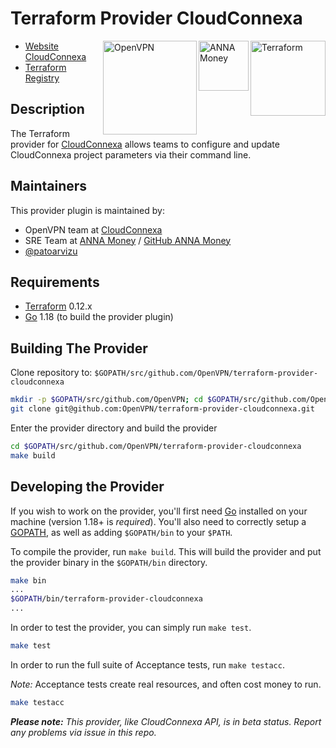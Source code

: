# Terraform Provider CloudConnexa

<a href="https://www.terraform.io/" target="_blank">
  <img align="right" src="https://upload.wikimedia.org/wikipedia/commons/thumb/0/04/Terraform_Logo.svg/2560px-Terraform_Logo.svg.png" alt="Terraform" width="120px">
</a>

<a href="https://anna.money/?utm_source=terraform&utm_medium=referral&utm_campaign=docs" target="_blank">
  <img align="right" src="https://upload.wikimedia.org/wikipedia/commons/a/aa/ANNA_Money_Logo_PNG.png" alt="ANNA Money" width="80px">
</a>

<a href="https://openvpn.net/cloud-vpn/?utm_source=terraform&utm_medium=docs" target="_blank">
  <img align="right" src="https://upload.wikimedia.org/wikipedia/commons/thumb/f/f5/OpenVPN_logo.svg/2560px-OpenVPN_logo.svg.png" alt="OpenVPN" width="150px">
</a>

- [Website CloudConnexa](https://openvpn.net/cloud-vpn/?utm_source=terraform&utm_medium=docs)
- [Terraform Registry](https://registry.terraform.io/providers/OpenVPN/cloudconnexa/latest)

## Description

The Terraform provider for [CloudConnexa](https://openvpn.net/cloud-vpn/?utm_source=terraform&utm_medium=docs) allows teams to configure and update CloudConnexa project parameters via their command line.

## Maintainers

This provider plugin is maintained by:

- OpenVPN team at [CloudConnexa](https://openvpn.net/cloud-vpn/?utm_source=terraform&utm_medium=docs)
- SRE Team at [ANNA Money](https://anna.money/?utm_source=terraform&utm_medium=referral&utm_campaign=docs) / [GitHub ANNA Money](http://github.com/anna-money/)
- [@patoarvizu](https://github.com/patoarvizu)

## Requirements

- [Terraform](https://www.terraform.io/downloads.html) 0.12.x
- [Go](https://golang.org/doc/install) 1.18 (to build the provider plugin)

## Building The Provider

Clone repository to: `$GOPATH/src/github.com/OpenVPN/terraform-provider-cloudconnexa`

```sh
mkdir -p $GOPATH/src/github.com/OpenVPN; cd $GOPATH/src/github.com/OpenVPN
git clone git@github.com:OpenVPN/terraform-provider-cloudconnexa.git
```

Enter the provider directory and build the provider

```sh
cd $GOPATH/src/github.com/OpenVPN/terraform-provider-cloudconnexa
make build
```

## Developing the Provider

If you wish to work on the provider, you'll first need [Go](http://www.golang.org) installed on your machine (version 1.18+ is _required_). You'll also need to correctly setup a [GOPATH](http://golang.org/doc/code.html#GOPATH), as well as adding `$GOPATH/bin` to your `$PATH`.

To compile the provider, run `make build`. This will build the provider and put the provider binary in the `$GOPATH/bin` directory.

```sh
make bin
...
$GOPATH/bin/terraform-provider-cloudconnexa
...
```

In order to test the provider, you can simply run `make test`.

```sh
make test
```

In order to run the full suite of Acceptance tests, run `make testacc`.

_Note:_ Acceptance tests create real resources, and often cost money to run.

```sh
make testacc
```

_**Please note:** This provider, like CloudConnexa API, is in beta status. Report any problems via issue in this repo._
